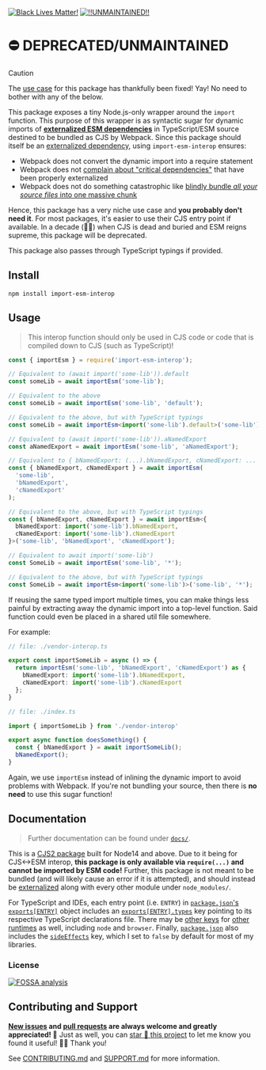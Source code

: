 <!-- badges-start -->

[![Black Lives Matter!][badge-blm]][link-blm]
[![!!UNMAINTAINED!!][badge-unmaintained]][link-unmaintained]

<!-- badges-end -->

# ⛔️ DEPRECATED/UNMAINTAINED

> [!CAUTION]
>
> The [use case][3] for this package has thankfully been fixed! Yay! No need
> to bother with any of the below.

This package exposes a tiny Node.js-only wrapper around the `import` function.
This purpose of this wrapper is as syntactic sugar for dynamic imports of
[**externalized ESM dependencies**][webpack-node-externals] in TypeScript/ESM
source destined to be bundled as CJS by Webpack. Since this package should
itself be an [externalized dependency][webpack-node-externals], using
`import-esm-interop` ensures:

- Webpack does not convert the dynamic import into a require statement
- Webpack does not [complain about "critical dependencies"][1] that have been
  properly externalized
- Webpack does not do something catastrophic like [blindly bundle _all your
  source files_ into one massive chunk][2]

Hence, this package has a very niche use case and **you probably don't need
it**. For most packages, it's easier to use their CJS entry point if available.
In a decade (🤞🏿) when CJS is dead and buried and ESM reigns supreme, this
package will be deprecated.

This package also passes through TypeScript typings if provided.

## Install

```Shell
npm install import-esm-interop
```

## Usage

> This interop function should only be used in CJS code or code that is compiled
> down to CJS (such as TypeScript)!

```TypeScript
const { importEsm } = require('import-esm-interop');

// Equivalent to (await import('some-lib')).default
const someLib = await importEsm('some-lib');

// Equivalent to the above
const someLib = await importEsm('some-lib', 'default');

// Equivalent to the above, but with TypeScript typings
const someLib = await importEsm<import('some-lib').default>('some-lib');

// Equivalent to (await import('some-lib')).aNamedExport
const aNamedExport = await importEsm('some-lib', 'aNamedExport');

// Equivalent to { bNamedExport: (...).bNamedExport, cNamedExport: ... }
const { bNamedExport, cNamedExport } = await importEsm(
  'some-lib',
  'bNamedExport',
  'cNamedExport'
);

// Equivalent to the above, but with TypeScript typings
const { bNamedExport, cNamedExport } = await importEsm<{
  bNamedExport: import('some-lib').bNamedExport,
  cNamedExport: import('some-lib').cNamedExport
}>('some-lib', 'bNamedExport', 'cNamedExport');

// Equivalent to await import('some-lib')
const SomeLib = await importEsm('some-lib', '*');

// Equivalent to the above, but with TypeScript typings
const SomeLib = await importEsm<import('some-lib')>('some-lib', '*');
```

If reusing the same typed import multiple times, you can make things less
painful by extracting away the dynamic import into a top-level function. Said
function could even be placed in a shared util file somewhere.

For example:

```TypeScript
// file: ./vendor-interop.ts

export const importSomeLib = async () => {
  return importEsm('some-lib', 'bNamedExport', 'cNamedExport') as {
    bNamedExport: import('some-lib').bNamedExport,
    cNamedExport: import('some-lib').cNamedExport
  };
}

// file: ./index.ts

import { importSomeLib } from './vendor-interop'

export async function doesSomething() {
  const { bNamedExport } = await importSomeLib();
  bNamedExport();
}
```

Again, we use `importEsm` instead of inlining the dynamic import to avoid
problems with Webpack. If you're not bundling your source, then there is **no
need** to use this sugar function!

## Documentation

> Further documentation can be found under [`docs/`][docs].

This is a [CJS2 package][cjs-rum-and-coke] built for Node14 and above. Due to it
being for CJS<->ESM interop, **this package is only available via `require(...)`
and cannot be imported by ESM code!** Further, this package is not meant to be
bundled (and will likely cause an error if it is attempted), and should instead
be [externalized][webpack-node-externals] along with every other module under
`node_modules/`.

For TypeScript and IDEs, each entry point (i.e. `ENTRY`) in [`package.json`'s
`exports[ENTRY]`][package-json] object includes an
[`exports[ENTRY].types`][exports-types-key] key pointing to its respective
TypeScript declarations file. There may be [other keys][package-json] for [other
runtimes][exports-conditions] as well, including `node` and `browser`. Finally,
[`package.json`][package-json] also includes the
[`sideEffects`][side-effects-key] key, which I set to `false` by default for
most of my libraries.

### License

[![FOSSA analysis][badge-fossa]][link-fossa]

## Contributing and Support

**[New issues][choose-new-issue] and [pull requests][pr-compare] are always
welcome and greatly appreciated! 🤩** Just as well, you can [star 🌟 this
project][link-repo] to let me know you found it useful! ✊🏿 Thank you!

See [CONTRIBUTING.md][contributing] and [SUPPORT.md][support] for more
information.

[badge-blm]: https://xunn.at/badge-blm 'Join the movement!'
[link-blm]: https://xunn.at/donate-blm
[badge-unmaintained]:
  https://xunn.at/badge-unmaintained
  'Unfortunately, this project is unmaintained (forks welcome!)'
[link-unmaintained]: https://xunn.at/link-unmaintained
[badge-maintenance]:
  https://img.shields.io/maintenance/active/2022
  'Is this package maintained?'
[link-repo]: https://github.com/xunnamius/import-esm-interop
[badge-last-commit]:
  https://img.shields.io/github/last-commit/xunnamius/import-esm-interop
  'Latest commit timestamp'
[badge-issues]:
  https://img.shields.io/github/issues/Xunnamius/import-esm-interop
  'Open issues'
[link-issues]: https://github.com/Xunnamius/import-esm-interop/issues?q=
[badge-pulls]:
  https://img.shields.io/github/issues-pr/xunnamius/import-esm-interop
  'Open pull requests'
[link-pulls]: https://github.com/xunnamius/import-esm-interop/pulls
[badge-codecov]:
  https://codecov.io/gh/Xunnamius/import-esm-interop/branch/main/graph/badge.svg?token=HWRIOBAAPW
  'Is this package well-tested?'
[link-codecov]: https://codecov.io/gh/Xunnamius/import-esm-interop
[badge-license]:
  https://img.shields.io/npm/l/import-esm-interop
  "This package's source license"
[link-license]:
  https://github.com/Xunnamius/import-esm-interop/blob/main/LICENSE
[badge-fossa]:
  https://app.fossa.com/api/projects/git%2Bgithub.com%2FXunnamius%2Fimport-esm-interop.svg?type=large
  "Analysis of this package's license obligations"
[link-fossa]:
  https://app.fossa.com/projects/git%2Bgithub.com%2FXunnamius%2Fimport-esm-interop
[badge-npm]:
  https://api.ergodark.com/badges/npm-pkg-version/import-esm-interop
  'Install this package using npm or yarn!'
[link-npm]: https://www.npmjs.com/package/import-esm-interop
[badge-semantic-release]:
  https://img.shields.io/badge/%20%20%F0%9F%93%A6%F0%9F%9A%80-semantic--release-e10079.svg
  'This repo practices continuous integration and deployment!'
[link-semantic-release]: https://github.com/semantic-release/semantic-release
[badge-size]: https://badgen.net/bundlephobia/minzip/import-esm-interop
[badge-tree-shaking]:
  https://badgen.net/bundlephobia/tree-shaking/import-esm-interop
  'Is this package optimized for Webpack?'
[link-bundlephobia]:
  https://bundlephobia.com/result?p=import-esm-interop
  'Package size (minified and gzipped)'
[package-json]: package.json
[docs]: docs
[choose-new-issue]:
  https://github.com/Xunnamius/import-esm-interop/issues/new/choose
[pr-compare]: https://github.com/Xunnamius/import-esm-interop/compare
[contributing]: CONTRIBUTING.md
[support]: .github/SUPPORT.md
[cjs-rum-and-coke]:
  https://dev.to/jakobjingleheimer/configuring-commonjs-es-modules-for-nodejs-12ed#cjs-source-and-distribution
[exports-types-key]:
  https://devblogs.microsoft.com/typescript/announcing-typescript-4-5-beta/#packagejson-exports-imports-and-self-referencing
[exports-conditions]:
  https://webpack.js.org/guides/package-exports/#reference-syntax
[side-effects-key]:
  https://webpack.js.org/guides/tree-shaking/#mark-the-file-as-side-effect-free
[webpack-node-externals]: https://www.npmjs.com/package/webpack-node-externals
[1]: https://github.com/webpack/webpack/issues/196#issuecomment-232465701
[2]: https://github.com/webpack/webpack/issues/196#issuecomment-232355903
[3]: https://github.com/nodejs/node/issues/35889
